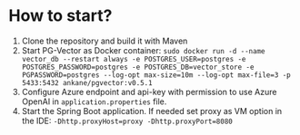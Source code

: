 # How to start?
1. Clone the repository and build it with Maven
2. Start PG-Vector as Docker container: `sudo docker run -d --name vector_db --restart always -e POSTGRES_USER=postgres -e POSTGRES_PASSWORD=postgres -e POSTGRES_DB=vector_store -e PGPASSWORD=postgres --log-opt max-size=10m --log-opt max-file=3 -p 5433:5432 ankane/pgvector:v0.5.1`
3. Configure Azure endpoint and api-key with permission to use Azure OpenAI in `application.properties` file.
4. Start the Spring Boot application. If needed set proxy as VM option in the IDE: `-Dhttp.proxyHost=proxy -Dhttp.proxyPort=8080`
